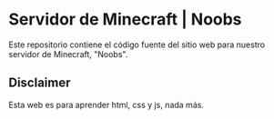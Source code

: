 # Servidor de Minecraft | Noobs

Este repositorio contiene el código fuente del sitio web para nuestro servidor de Minecraft, "Noobs".

## Disclaimer

Esta web es para aprender html, css y js, nada más.
